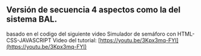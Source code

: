 ## Versión de secuencia 4 aspectos como la del sistema BAL. 


basado en el codigo del siguiente video 
Simulador de semáforo con HTML-CSS-JAVASCRIPT 
Video del tutorial: [https://youtu.be/3Kpx3mq-FYI](https://youtu.be/3Kpx3mq-FYI)
